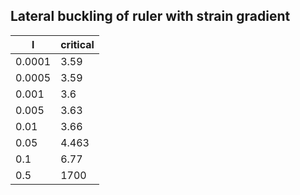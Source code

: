 ## Lateral buckling of ruler with strain gradient

| l      | critical |
|--------|----------|
| 0.0001 | 3.59     |
| 0.0005 | 3.59     |
| 0.001  | 3.6      |
| 0.005  | 3.63     |
| 0.01   | 3.66     |
| 0.05   | 4.463    |
| 0.1    | 6.77     |
| 0.5    | 1700     |
